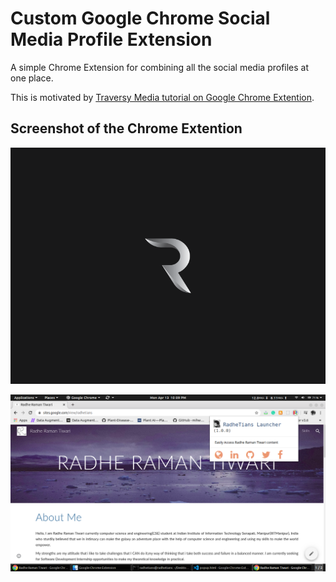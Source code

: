 

# Custom Google Chrome Social Media Profile Extension

A simple Chrome Extension for combining all the social media profiles at one place.

This is motivated by [Traversy Media tutorial on Google Chrome Extention](https://www.youtube.com/watch?v=wHZCYi1K664).

## Screenshot of the Chrome Extention

<p align="center">
  <img src="images/radhe.png">
</p>

<p align="center">
  <img src="images/Screenshot.png">
</p>

